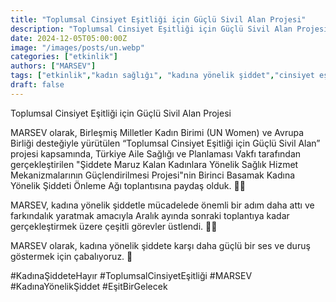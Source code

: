 ```yaml
---
title: "Toplumsal Cinsiyet Eşitliği için Güçlü Sivil Alan Projesi"
description: "Toplumsal Cinsiyet Eşitliği için Güçlü Sivil Alan Projesi"
date: 2024-12-05T05:00:00Z
image: "/images/posts/un.webp"
categories: ["etkinlik"]
authors: ["MARSEV"]
tags: ["etkinlik","kadın sağlığı", "kadına yönelik şiddet","cinsiyet eşitliği", "birleşmiş milletler","toplantı"]
draft: false
---
```

Toplumsal Cinsiyet Eşitliği için Güçlü Sivil Alan Projesi

MARSEV olarak, Birleşmiş Milletler Kadın Birimi (UN Women) ve Avrupa Birliği desteğiyle yürütülen “Toplumsal Cinsiyet Eşitliği için Güçlü Sivil Alan” projesi kapsamında, Türkiye Aile Sağlığı ve Planlaması Vakfı tarafından gerçekleştirilen "Şiddete Maruz Kalan Kadınlara Yönelik Sağlık Hizmet Mekanizmalarının Güçlendirilmesi Projesi"nin Birinci Basamak Kadına Yönelik Şiddeti Önleme Ağı toplantısına paydaş olduk. 🙌🏻

MARSEV, kadına yönelik şiddetle mücadelede önemli bir adım daha attı ve farkındalık yaratmak amacıyla Aralık ayında sonraki toplantıya kadar gerçekleştirmek üzere çeşitli görevler üstlendi. 🙋‍♀

MARSEV olarak, kadına yönelik şiddete karşı daha güçlü bir ses ve duruş göstermek için çabalıyoruz. 💜

#KadınaŞiddeteHayır #ToplumsalCinsiyetEşitliği #MARSEV #KadınaYönelikŞiddet #EşitBirGelecek